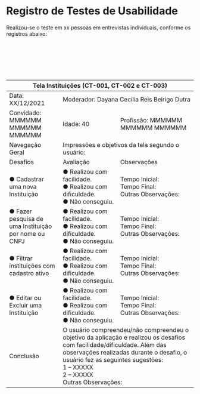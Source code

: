 # Registro de Testes de Usabilidade

Realizou-se o teste em xx pessoas em entrevistas individuais, conforme os registros abaixo:

<table>
 <thead>
   <th colspan=3 >Tela Instituições (CT-001, CT-002 e CT-003)</th>
 </thead>
 <tbody>
  <tr>
   <td>  Data: XX/12/2021</td>
   <td colspan=2> Moderador:  Dayana Cecília Reis Beirigo Dutra  </td>
  </tr>     
  <td> Convidado: MMMMMM MMMMMM MMMMMM<br> </td>
     <td> Idade: 40 <br> </td>
     <td> Profissão: MMMMMM MMMMMM MMMMMM<br> </td>
  </tr>         
  <td> Navegação Geral </td>
   <td colspan=2>Impressões e objetivos da tela segundo o usuário: 
</td>
  </tr> 
     <td>Desafios </td>
   <td>Avaliação </td>
   <td>Observações </td>
  </tr> 
     <td>●	Cadastrar uma nova Instituição </td> <br>
   <td>●	Realizou com facilidade.<br>
       ●	Realizou com dificuldade.<br>
       ●	Não conseguiu. 
</td>
   <td>Tempo Inicial: <br>
Tempo Final: <br>
Outras Observações: 
</td>
  </tr> 
     <td>●	Fazer pesquisa de uma Instituição por nome ou CNPJ </td> <br>
   <td>●	Realizou com facilidade.<br>
       ●	Realizou com dificuldade.<br>
       ●	Não conseguiu. 
</td>
   <td>Tempo Inicial: <br>
Tempo Final: <br>
Outras Observações: 
</td>
  </tr> 
     <td>●	Filtrar instituições com cadastro ativo</td> <br>
   <td>●	Realizou com facilidade.<br>
       ●	Realizou com dificuldade.<br>
       ●	Não conseguiu. 
</td>
   <td>Tempo Inicial: <br>
Tempo Final: <br>
Outras Observações: 
</td>
  </tr> 
   <td>●	Editar ou Excluir uma Instituição</td> <br>
   <td>●	Realizou com facilidade.<br>
       ●	Realizou com dificuldade.<br>
       ●	Não conseguiu. 
</td>
   <td>Tempo Inicial: <br>
Tempo Final: <br>
Outras Observações: 
</td>
  </tr> 
   <td>Conclusão</td> <br>
   <td colspan=2>O usuário compreendeu/não compreendeu o objetivo da aplicação e realizou os desafios com facilidade/dificuldade. 
Além das observações realizadas durante o desafio, o usuário fez as seguintes sugestões: 
 <br>
1 – XXXXX <br>
2 – XXXXX <br>
Outras Observações: 
</td>
  </tr> 
  </tbody>
</table>


